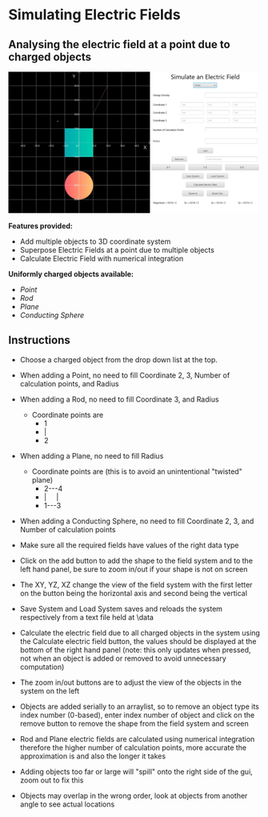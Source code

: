 # Simulating Electric Fields

## Analysing the electric field at a point due to charged objects

<img src="data/app.png" width="700"/>

**Features provided:**
- Add multiple objects to 3D coordinate system
- Superpose Electric Fields at a point due to multiple objects
- Calculate Electric Field with numerical integration

**Uniformly charged objects available:**
- *Point*
- *Rod*
- *Plane*
- *Conducting Sphere*

## Instructions

- Choose a charged object from the drop down list at the top.

- When adding a Point, no need to fill Coordinate 2, 3, Number of calculation points, and Radius
- When adding a Rod, no need to fill Coordinate 3, and Radius
    - Coordinate points are
        - 1
        - |
        - 2
- When adding a Plane, no need to fill Radius
    - Coordinate points are (this is to avoid an unintentional "twisted" plane)
         - 2---4
         - | &nbsp;&nbsp;&nbsp; |
         - 1---3
- When adding a Conducting Sphere, no need to fill Coordinate 2, 3, and Number of calculation points 
- Make sure all the required fields have values of the right data type
- Click on the add button to add the shape to the field system and to the left hand panel, be sure to zoom in/out if 
your shape is not on screen 
- The XY, YZ, XZ change the view of the field system with the first letter on the button being the horizontal axis and 
second being the vertical
- Save System and Load System saves and reloads the system respectively from a text file held at \data 
- Calculate the electric field due to all charged objects in the system using the Calculate electric field button, the 
values should be displayed at the bottom of the right hand panel (note: this only updates when pressed, not when an
object is added or removed to avoid unnecessary computation)
- The zoom in/out buttons are to adjust the view of the objects in the system on the left
- Objects are added serially to an arraylist, so to remove an object type its index number (0-based), enter index number
of object and click on the remove button to remove the shape from the field system and screen
- Rod and Plane electric fields are calculated using numerical integration therefore the higher number of calculation 
points, more accurate the approximation is and also the longer it takes 
- Adding objects too far or large will "spill" onto the right side of the gui, zoom out to fix this
- Objects may overlap in the wrong order, look at objects from another angle to see actual locations
